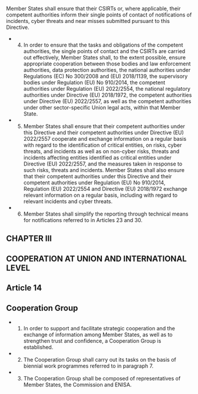 Member States  shall  ensure  that  their  CSIRTs  or,  where  applicable,  their  competent  authorities  inform  their  single points of contact of notifications of incidents, cyber threats and near misses submitted pursuant to this Directive.
- 4. In  order  to ensure  that the tasks and obligations of  the competent authorities, the single points of contact and the CSIRTs  are  carried  out  effectively,  Member  States  shall,  to  the  extent  possible,  ensure  appropriate  cooperation  between those bodies and law enforcement authorities, data protection authorities, the national authorities under Regulations (EC) No  300/2008  and  (EU)  2018/1139,  the  supervisory  bodies  under  Regulation  (EU)  No  910/2014,  the  competent authorities  under  Regulation  (EU)  2022/2554,  the  national  regulatory  authorities  under  Directive  (EU)  2018/1972,  the competent authorities  under  Directive  (EU)  2022/2557,  as  well  as  the  competent  authorities  under  other  sector-specific Union legal acts, within that Member State.
- 5. Member  States  shall  ensure  that  their  competent  authorities  under  this  Directive  and  their  competent  authorities under Directive (EU) 2022/2557 cooperate and exchange information on a regular basis with regard to the identification of  critical  entities,  on  risks,  cyber  threats,  and  incidents  as  well  as  on  non-cyber  risks,  threats  and  incidents  affecting entities  identified  as  critical  entities  under  Directive  (EU)  2022/2557,  and  the  measures  taken  in  response  to  such  risks, threats  and  incidents.  Member  States  shall  also  ensure  that  their  competent  authorities  under  this  Directive  and  their competent authorities  under  Regulation  (EU)  No  910/2014,  Regulation  (EU)  2022/2554  and  Directive  (EU)  2018/1972 exchange relevant information on a regular basis, including with regard to relevant incidents and cyber threats.
- 6. Member  States  shall  simplify  the  reporting  through  technical  means  for  notifications  referred  to  in  Articles  23 and 30. 
## CHAPTER III
## COOPERATION AT UNION AND INTERNATIONAL LEVEL
## Article 14
## Cooperation Group
- 1. In  order  to support and facilitate strategic cooperation and the exchange of  information among Member States, as well as to strengthen trust and confidence, a Cooperation Group is established.
- 2. The Cooperation Group shall carry out its tasks on the basis of biennial work programmes referred to in paragraph 7.
- 3. The Cooperation Group shall be composed of representatives of Member States, the Commission and ENISA.  
